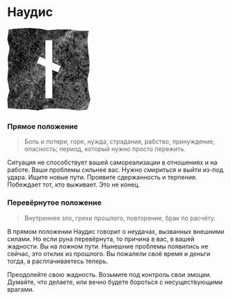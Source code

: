 # Наудис

![Руна Наутиз](image/10_naudiz.png)

### Прямое положение

>Боль и потери, горе, нужда, страдания, рабство, принуждение, опасность; период, который нужно просто пережить.

Ситуация не способствует вашей самореализации в отношениях и на работе. Ваши проблемы сильнее вас. Нужно смириться и выйти из-под удара. Ищите новые пути. Проявите сдержанность и терпение. Побеждает тот, кто выживает. Это не конец.

### Перевёрнутое положение

>Внутреннее зло, грехи прошлого, повторение, брак по расчёту.

В прямом положении Наудис говорит о неудачах, вызванных внешними силами. Но если руна перевёрнута, то причина в вас, в вашей жадности. Вы на ложном пути. Нынешние проблемы появились не сейчас, это отклик из прошлого. Вы пожалели своё время и деньги тогда, а расплачиваетесь теперь.

Преодолейте свою жадность. Возьмите под контроль свои эмоции. Думайте, что делаете, или вечно будете бороться с несуществующими врагами.